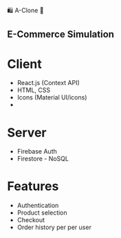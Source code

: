 :shopping: A-Clone :shopping_cart:
## E-Commerce Simulation

# Client
* React.js (Context API)
* HTML, CSS
* Icons (Material UI/icons)
* 
# Server
* Firebase Auth
* Firestore - NoSQL

# Features
* Authentication
* Product selection
* Checkout
* Order history per per user

